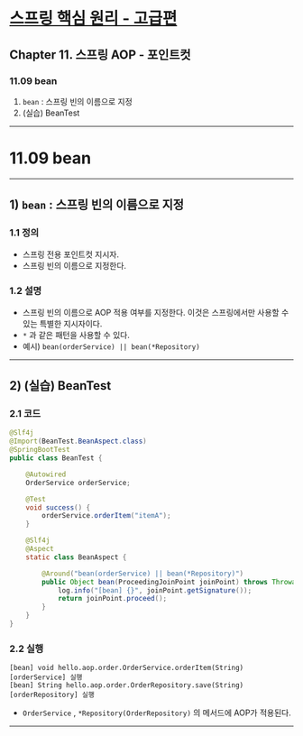 # <a href = "../README.md" target="_blank">스프링 핵심 원리 - 고급편</a>
## Chapter 11. 스프링 AOP - 포인트컷
### 11.09 bean
1) `bean` : 스프링 빈의 이름으로 지정
2) (실습) BeanTest
---

# 11.09 bean

---

## 1) `bean` : 스프링 빈의 이름으로 지정

### 1.1 정의
- 스프링 전용 포인트컷 지시자.
- 스프링 빈의 이름으로 지정한다.

### 1.2 설명
- 스프링 빈의 이름으로 AOP 적용 여부를 지정한다. 이것은 스프링에서만 사용할 수 있는 특별한
지시자이다.
- `*` 과 같은 패턴을 사용할 수 있다.
- 예시) `bean(orderService) || bean(*Repository)`

---

## 2) (실습) BeanTest

### 2.1 코드
```java
@Slf4j
@Import(BeanTest.BeanAspect.class)
@SpringBootTest
public class BeanTest {

    @Autowired
    OrderService orderService;

    @Test
    void success() {
        orderService.orderItem("itemA");
    }

    @Slf4j
    @Aspect
    static class BeanAspect {

        @Around("bean(orderService) || bean(*Repository)")
        public Object bean(ProceedingJoinPoint joinPoint) throws Throwable {
            log.info("[bean] {}", joinPoint.getSignature());
            return joinPoint.proceed();
        }
    }
}
```

### 2.2 실행
```shell
[bean] void hello.aop.order.OrderService.orderItem(String)
[orderService] 실행
[bean] String hello.aop.order.OrderRepository.save(String)
[orderRepository] 실행
```
- `OrderService` , `*Repository(OrderRepository)` 의 메서드에 AOP가 적용된다.

---
